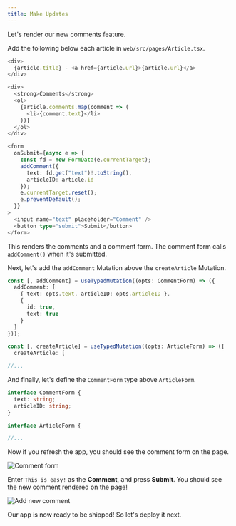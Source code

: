 ```yaml
---
title: Make Updates
---
```


Let's render our new comments feature.

Add the following below each article in `web/src/pages/Article.tsx`.

```ts {5-12,14-27} title="web/src/pages/Article.tsx"
<div>
  {article.title} - <a href={article.url}>{article.url}</a>
</div>

<div>
  <strong>Comments</strong>
  <ol>
    {article.comments.map(comment => (
      <li>{comment.text}</li>
    ))}
  </ol>
</div>

<form
  onSubmit={async e => {
    const fd = new FormData(e.currentTarget);
    addComment({
      text: fd.get("text")!.toString(),
      articleID: article.id
    });
    e.currentTarget.reset();
    e.preventDefault();
  }}
>
  <input name="text" placeholder="Comment" />
  <button type="submit">Submit</button>
</form>
```

This renders the comments and a comment form. The comment form calls `addComment()` when it's submitted.

Next, let's add the `addComment` Mutation above the `createArticle` Mutation.

```ts {1-9} title="web/src/pages/Article.tsx"
const [, addComment] = useTypedMutation((opts: CommentForm) => ({
  addComment: [
    { text: opts.text, articleID: opts.articleID },
    {
      id: true,
      text: true
    }
  ]
}));

const [, createArticle] = useTypedMutation((opts: ArticleForm) => ({
  createArticle: [

//...
```

And finally, let's define the `CommentForm` type above `ArticleForm`.

```ts {1-4} title="web/src/pages/Article.tsx"
interface CommentForm {
  text: string;
  articleID: string;
}

interface ArticleForm {

//...
```

Now if you refresh the app, you should see the comment form on the page.

![Comment form](/img/render-results/comment-form.png)

Enter `This is easy!` as the **Comment**, and press **Submit**. You should see the new comment rendered on the page!

![Add new comment](/img/render-results/add-new-comment.png)

Our app is now ready to be shipped! So let's deploy it next.
